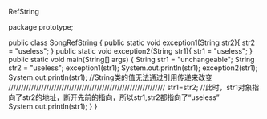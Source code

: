 RefString

package prototype;

public class SongRefString {
	public static void exception1(String str2){
		str2 = "useless";
	}
	public static void exception2(String str1){
		str1 = "useless";
	}
	public static void main(String[] args) {
		String str1 = "unchangeable";
		String str2 = "useless";
		exception1(str1);
		System.out.println(str1);
		exception2(str1);
		System.out.println(str1);  //String类的值无法通过引用传递来改变
		//////////////////////////////////////////////////////////////
		str1=str2;                 //此时，str1对象指向了str2的地址，断开先前的指向，所以str1,str2都指向了“useless”
		System.out.println(str1);
	}
}
